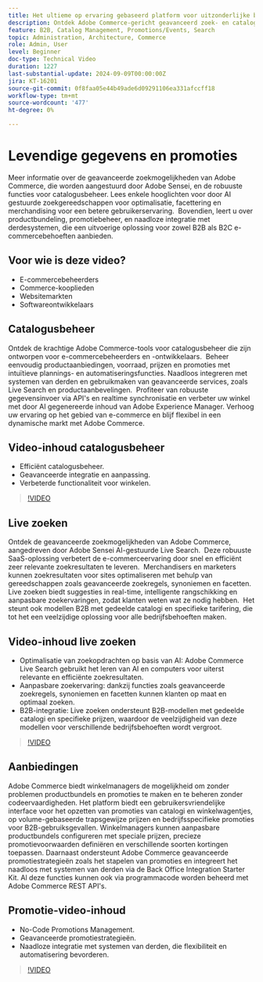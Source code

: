 ```yaml
---
title: Het ultieme op ervaring gebaseerd platform voor uitzonderlijke bedrijfsresultaten
description: Ontdek Adobe Commerce-gericht geavanceerd zoek- en catalogusbeheer, aangedreven door AI, om e-commerceervaringen voor zowel B2B- als B2C-klanten te optimaliseren.
feature: B2B, Catalog Management, Promotions/Events, Search
topic: Administration, Architecture, Commerce
role: Admin, User
level: Beginner
doc-type: Technical Video
duration: 1227
last-substantial-update: 2024-09-09T00:00:00Z
jira: KT-16201
source-git-commit: 0f8faa05e44b49ade6d09291106ea331afccff18
workflow-type: tm+mt
source-wordcount: '477'
ht-degree: 0%

---
```



# Levendige gegevens en promoties  

Meer informatie over de geavanceerde zoekmogelijkheden van Adobe Commerce, die worden aangestuurd door Adobe Sensei, en de robuuste functies voor catalogusbeheer. Lees enkele hooglichten voor door AI gestuurde zoekgereedschappen voor optimalisatie, facettering en merchandising voor een betere gebruikerservaring. &#x200B; Bovendien, leert u over productbundeling, promotiebeheer, en naadloze integratie met derdesystemen, die een uitvoerige oplossing voor zowel B2B als B2C e-commercebehoeften aanbieden.

## Voor wie is deze video?

- E-commercebeheerders
- Commerce-kooplieden
- Websitemarkten
- Softwareontwikkelaars

## Catalogusbeheer

Ontdek de krachtige Adobe Commerce-tools voor catalogusbeheer die zijn ontworpen voor e-commercebeheerders en -ontwikkelaars. &#x200B; Beheer eenvoudig productaanbiedingen, voorraad, prijzen en promoties met intuïtieve plannings- en automatiseringsfuncties. Naadloos integreren met systemen van derden en gebruikmaken van geavanceerde services, zoals Live Search en productaanbevelingen. &#x200B; Profiteer van robuuste gegevensinvoer via API&#39;s en realtime synchronisatie en verbeter uw winkel met door AI gegenereerde inhoud van Adobe Experience Manager. &#x200B; Verhoog uw ervaring op het gebied van e-commerce en blijf flexibel in een dynamische markt met Adobe Commerce.  

## Video-inhoud catalogusbeheer

- Efficiënt catalogusbeheer.
- Geavanceerde integratie en aanpassing.
- Verbeterde functionaliteit voor winkelen.

>[!VIDEO](https://video.tv.adobe.com/v/3434039?learn=on)

## Live zoeken

Ontdek de geavanceerde zoekmogelijkheden van Adobe Commerce, aangedreven door Adobe Sensei AI-gestuurde Live Search. &#x200B; Deze robuuste SaaS-oplossing verbetert de e-commerceervaring door snel en efficiënt zeer relevante zoekresultaten te leveren. &#x200B; Merchandisers en marketers kunnen zoekresultaten voor sites optimaliseren met behulp van gereedschappen zoals geavanceerde zoekregels, synoniemen en facetten. Live zoeken biedt suggesties in real-time, intelligente rangschikking en aanpasbare zoekervaringen, zodat klanten weten wat ze nodig hebben. &#x200B; Het steunt ook modellen B2B met gedeelde catalogi en specifieke tarifering, die tot het een veelzijdige oplossing voor alle bedrijfsbehoeften maken.

## Video-inhoud live zoeken

- Optimalisatie van zoekopdrachten op basis van AI: Adobe Commerce Live Search gebruikt het leren van AI en computers voor uiterst relevante en efficiënte zoekresultaten.
- Aanpasbare zoekervaring: dankzij functies zoals geavanceerde zoekregels, synoniemen en facetten kunnen klanten op maat en optimaal zoeken.
- B2B-integratie: Live zoeken ondersteunt B2B-modellen met gedeelde catalogi en specifieke prijzen, waardoor de veelzijdigheid van deze modellen voor verschillende bedrijfsbehoeften wordt vergroot.

>[!VIDEO](https://video.tv.adobe.com/v/3434040?learn=on)

## Aanbiedingen  

Adobe Commerce biedt winkelmanagers de mogelijkheid om zonder problemen productbundels en promoties te maken en te beheren zonder codeervaardigheden. Het platform biedt een gebruikersvriendelijke interface voor het opzetten van promoties van catalogi en winkelwagentjes, op volume-gebaseerde trapsgewijze prijzen en bedrijfsspecifieke promoties voor B2B-gebruiksgevallen. Winkelmanagers kunnen aanpasbare productbundels configureren met speciale prijzen, precieze promotievoorwaarden definiëren en verschillende soorten kortingen toepassen. Daarnaast ondersteunt Adobe Commerce geavanceerde promotiestrategieën zoals het stapelen van promoties en integreert het naadloos met systemen van derden via de Back Office Integration Starter Kit. Al deze functies kunnen ook via programmacode worden beheerd met Adobe Commerce REST API&#39;s.

## Promotie-video-inhoud

- No-Code Promotions Management.
- Geavanceerde promotiestrategieën.
- Naadloze integratie met systemen van derden, die flexibiliteit en automatisering bevorderen.

>[!VIDEO](https://video.tv.adobe.com/v/3434041?learn=on)
>
